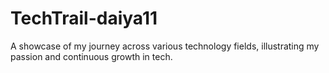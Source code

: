 # TechTrail-daiya11
A showcase of my journey across various technology fields, illustrating my passion and continuous growth in tech.
